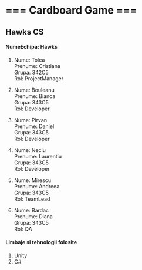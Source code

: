 # === Cardboard Game ===

## Hawks CS

#### NumeEchipa: Hawks
  
  1. Nume: Tolea<br> 
     Prenume: Cristiana<br>
     Grupa: 342C5<br>
     Rol: ProjectManager<br>

  2. Nume: Bouleanu<br>
     Prenume: Bianca<br>
     Grupa: 343C5<br>
     Rol: Developer<br>

  3. Nume: Pirvan<br>
     Prenume: Daniel<br>
     Grupa: 343C5<br>
     Rol: Developer<br>

  4. Nume: Neciu<br>
     Prenume: Laurentiu<br>
     Grupa: 343C5<br>
     Rol: Developer<br>

  5. Nume: Mirescu<br>
     Prenume: Andreea<br>
     Grupa: 343C5<br>
     Rol: TeamLead<br>

  6. Nume: Bardac<br>
     Prenume: Diana<br>
     Grupa: 343C5<br>
     Rol: QA<br>

#### Limbaje si tehnologii folosite

1. Unity
2. C#

